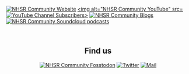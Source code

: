 <a href="https://nhsrcommunity.com/" target="_blank"><img alt="NHSR Community Website" src=https://img.shields.io/badge/website-NHS--R-blue></a> 
<a href="https://www.youtube.com/c/NHSRCommunity" target="_blank"><img alt="NHSR Community YouTube" src=<img alt="YouTube Channel Subscribers" src="https://img.shields.io/youtube/channel/subscribers/UCMwM-3tg_-Pbx8hKO78q5EA?style=social">></a>
<a href="https://nhsrcommunity.com/blogs/blogs/" target="_blank"><img alt="NHSR Community Blogs" src=https://img.shields.io/badge/Blogs-NHS--R-yellow></a>
<a href="https://soundcloud.com/nhs-r-community" target="_blank"><img alt="NHSR Community Soundcloud podcasts" src=https://img.shields.io/badge/Podcasts-NHS--R-red></a>

<br> 

<h2 align="center">Find us</h2>
<p align="center"><a 
href="https://fosstodon.org/@NHSrCommunity" target="_blank"><img alt="NHSR Community Fosstodon" src=https://img.shields.io/mastodon/follow/109428963417193764?domain=https%3A%2F%2Ffosstodon.org&style=social></a> <a
href="https://twitter.com/NHSrCommunity" target="_blank"><img alt="Twitter" 
src="https://img.shields.io/twitter/follow/NHSrCommunity" /></a> <a 
href="mailto:nhs.rcommunity@nhs.net" target="_blank"><img alt="Mail"
src="https://img.shields.io/badge/-nhs.rcommunity@nhs.net-c14438?style=flat-square&logo=Gmail&logoColor=white&link=mailto:nhs.rcommunity@nhs.net"/></a> <a 
</a>
</p>  
  
<!--
<details>
  <summary><b> Acknowledgements </b></summary>
  
https://shields.io/category/build 
</details> 

-->
